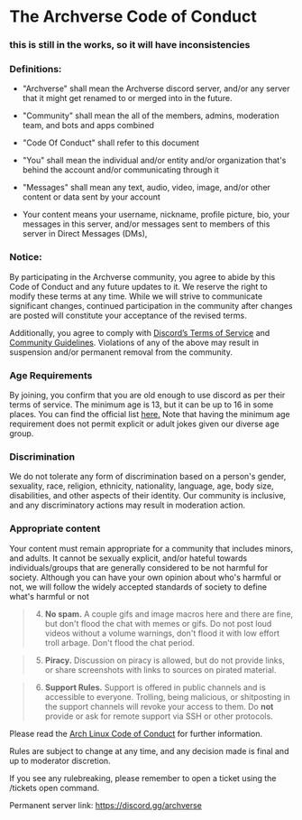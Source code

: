 # The Archverse Code of Conduct

### this is still in the works, so it will have inconsistencies

### Definitions:

- "Archverse" shall mean the Archverse discord server, and/or any server that it might get renamed to or merged into in
the future.

- "Community" shall mean the all of the members, admins, moderation team, and bots and apps combined

- "Code Of Conduct" shall refer to this document

- "You" shall mean the individual and/or entity and/or organization that's behind the account and/or communicating
  through it

- "Messages" shall mean any text, audio, video, image, and/or other content or data sent by your account

- Your content means your username, nickname, profile picture, bio, your messages in this server, and/or messages sent to
  members of this server in Direct Messages (DMs), 

### Notice:
By participating in the Archverse community, you agree to abide by this Code of Conduct and any future updates to it. We
reserve the right to modify these terms at any time. While we will strive to communicate significant changes, continued
participation in the community after changes are posted will constitute your acceptance of the revised terms.

Additionally, you agree to comply with [Discord’s Terms of Service](https://discord.com/terms) and [Community
Guidelines](https://discord.com/guidelines). Violations of any of the above may result in suspension and/or permanent
removal from the community.

### Age Requirements

By joining, you confirm that you are old enough to use discord as per their terms of service. The minimum age is 13, but
it can be up to 16 in some places. You can find the official list
[here.](https://support.discord.com/hc/en-us/articles/360040724612-Why-is-Discord-asking-for-my-birthday) Note that
having the minimum age requirement does not permit explicit or adult jokes given our diverse age group.

### Discrimination

We do not tolerate any form of discrimination based on a person's gender, sexuality, race, religion, ethnicity,
nationality, language, age, body size, disabilities, and other aspects of their identity. Our community is inclusive, and any
discriminatory actions may result in moderation action.

### Appropriate content

Your content must remain appropriate for a community that includes minors, and adults. It cannot be sexually
explicit, and/or hateful towards individuals/groups that are generally considered to be not harmful for society.
Although you can have your own opinion about who's harmful or not, we will follow the widely accepted standards of
society to define what's harmful or not

> 4) **No spam.** A couple gifs and image macros here and there are fine, but don't flood the chat with memes or gifs. Do not post loud videos without a volume warnings, don't flood it with low effort troll arbage. Don't flood the chat period.

> 5) **Piracy.** Discussion on piracy is allowed, but do not provide links, or share screenshots with links to sources on pirated material.

> 6)  **Support Rules.** Support is offered in public channels and is accessible to everyone. Trolling, being malicious, or shitposting in the support channels will revoke your access to them. Do **not** provide or ask for remote support via SSH or other protocols.

Please read the [Arch Linux Code of Conduct](<https://terms.archlinux.org/docs/code-of-conduct/>) for further information.

Rules are subject to change at any time, and any decision made is final and up to moderator discretion.

If you see any rulebreaking, please remember to open a ticket using the /tickets open command.

Permanent server link: https://discord.gg/archverse


<!-- this is never gonna render in the readme, so here i go: -->
<!-- made with love, written in neovim, neovim is based btw -->
<!-- pretty please don't remove this -->
